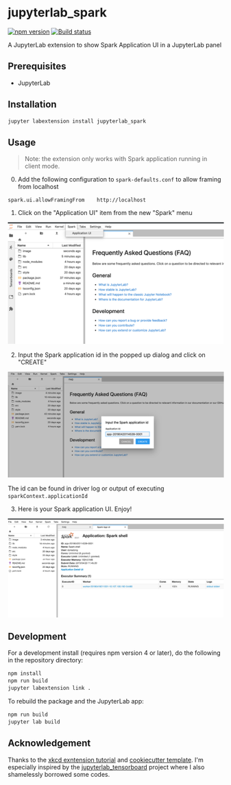 # jupyterlab_spark
[![npm version](https://img.shields.io/npm/v/jupyterlab_spark?style=flat-square)](https://www.npmjs.com/package/jupyterlab_spark)
[![Build status](https://img.shields.io/github/workflow/status/manuzhang/jupyterlab_spark/Build?style=flat-square)](https://github.com/manuzhang/jupyterlab_spark/actions)


A JupyterLab extension to show Spark Application UI in a JupyterLab panel

## Prerequisites

* JupyterLab

## Installation

```bash
jupyter labextension install jupyterlab_spark
```

## Usage

> Note: the extension only works with Spark application running in client mode.

0. Add the following configuration to `spark-defaults.conf` to allow framing from localhost

```
spark.ui.allowFramingFrom    http://localhost
```

1. Click on the "Application UI" item from the new "Spark" menu 

![spark_menu](image/spark_menu.png)

2. Input the Spark application id in the popped up dialog and click on "CREATE"

![input_app_id](image/input_app_id.png)

The id can be found in driver log or output of executing `sparkContext.applicationId`

3. Here is your Spark application UI. Enjoy!

![spark_app_ui](image/spark_app_ui.png)

## Development

For a development install (requires npm version 4 or later), do the following in the repository directory:

```bash
npm install
npm run build
jupyter labextension link .
```

To rebuild the package and the JupyterLab app:

```bash
npm run build
jupyter lab build
```

## Acknowledgement

Thanks to the [xkcd exntension tutorial](https://jupyterlab.readthedocs.io/en/stable/developer/xkcd_extension_tutorial.html) and [cookiecutter template](https://github.com/jupyterlab/extension-cookiecutter-ts). I'm especially inspired by the [jupyterlab_tensorboard](https://github.com/chaoleili/jupyterlab_tensorboard) project where I also 
shamelessly borrowed some codes.

